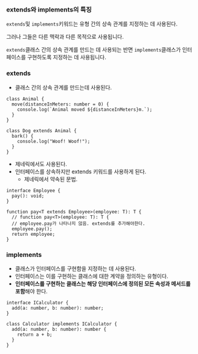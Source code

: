 ### extends와 implements의 특징

`extends`및 `implements`키워드는 유형 간의 상속 관계를 지정하는 데 사용된다.

그러나 그들은 다른 맥락과 다른 목적으로 사용됩니다.

`extends`클래스 간의 상속 관계를 만드는 데 사용되는 반면 `implements`클래스가 인터페이스를 구현하도록 지정하는 데 사용됩니다.

### extends

- 클래스 간의 상속 관계를 만드는데 사용된다.

```tsx
class Animal {
  move(distanceInMeters: number = 0) {
    console.log(`Animal moved ${distanceInMeters}m.`);
  }
}

class Dog extends Animal {
  bark() {
    console.log("Woof! Woof!");
  }
}
```

- 제네릭에서도 사용된다.
- 인터페이스를 상속하지만 extends 키워드를 사용하게 된다.
  - 제네릭에서 약속된 문법.

```tsx
interface Employee {
  pay(): void;
}

function pay<T extends Employee>(employee: T): T {
  // function pay<T>(employee: T): T {
  // employee.pay가 나타나지 않음. extends를 추가해야한다.
  employee.pay();
  return employee;
}
```

### implements

- 클래스가 인터페이스를 구현함을 지정하는 데 사용된다.
- 인터페이스는 이를 구현하는 클래스에 대한 계약을 정의하는 유형이다.
- **인터페이스를 구현하는 클래스는 해당 인터페이스에 정의된 모든 속성과 메서드를 포함**해야 한다.

```tsx
interface ICalculator {
  add(a: number, b: number): number;
}

class Calculator implements ICalculator {
  add(a: number, b: number): number {
    return a + b;
  }
}
```

